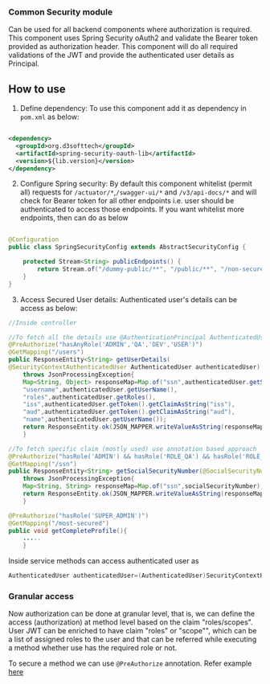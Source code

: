 ### Common Security module

Can be used for all backend components where authorization is required. This component uses
Spring Security oAuth2 and validate the Bearer token provided as authorization header. This
component will do all required validations of the JWT and provide the authenticated user details as
Principal.

## How to use

1. Define dependency:
   To use this component add it as dependency in ``pom.xml`` as below:

```xml

<dependency>
  <groupId>org.d3softtech</groupId>
  <artifactId>spring-security-oauth-lib</artifactId>
  <version>${lib.version}</version>
</dependency>
```

2. Configure Spring security: By default this component whitelist (permit all) requests
   for ``/actuator/*``,``/swagger-ui/*`` and ``/v3/api-docs/*`` and will check for Bearer token for
   all other endpoints i.e. user should be authenticated to access those endpoints. If you want
   whitelist more endpoints, then can do as below

```java

@Configuration
public class SpringSecurityConfig extends AbstractSecurityConfig {

    protected Stream<String> publicEndpoints() {
        return Stream.of("/dummy-public/**", "/public/**", "/non-secured/**");
    }
}
```

3. Access Secured User details: Authenticated user's details can be access as below:

```java
//Inside controller

//To fetch all the details use @AuthenticationPrincipal AuthenticatedUser authenticatedUser
@PreAuthorize("hasAnyRole('ADMIN','QA','DEV','USER')")
@GetMapping("/users")
public ResponseEntity<String> getUserDetails(
@SecurityContextAuthenticatedUser AuthenticatedUser authenticatedUser)
    throws JsonProcessingException{
    Map<String, Object> responseMap=Map.of("ssn",authenticatedUser.getSocialSecurityNumber(),
    "username",authenticatedUser.getUserName(),
    "roles",authenticatedUser.getRoles(),
    "iss",authenticatedUser.getToken().getClaimAsString("iss"),
    "aud",authenticatedUser.getToken().getClaimAsString("aud"),
    "name",authenticatedUser.getUserName());
    return ResponseEntity.ok(JSON_MAPPER.writeValueAsString(responseMap));
    }

//To fetch specific claim (mostly used) use annotation based approach
@PreAuthorize("hasRole('ADMIN') && hasRole('ROLE_QA') && hasRole('ROLE_PROD') && hasRole('ROLE_USER')")
@GetMapping("/ssn")
public ResponseEntity<String> getSocialSecurityNumber(@SocialSecurityNumber String socialSecurityNumber)
    throws JsonProcessingException{
    Map<String, String> responseMap=Map.of("ssn",socialSecurityNumber);
    return ResponseEntity.ok(JSON_MAPPER.writeValueAsString(responseMap));
    }

@PreAuthorize("hasRole('SUPER_ADMIN')")
@GetMapping("/most-secured")
public void getCompleteProfile(){
    .....
    }
```

Inside service methods can access authenticated user as

```java
AuthenticatedUser authenticatedUser=(AuthenticatedUser)SecurityContextHolder.getContext().getAuthentication();
```

### Granular access

Now authorization can be done at granular level, that is, we can define the access (authorization)
at method level based on the claim "roles/scopes". User JWT can be enriched to have claim "roles"
or "scope"", which can be a list of assigned roles to the user and that can be referred while executing 
a method whether use has the required role or not.

To secure a method we can use ``@PreAuthorize`` annotation. Refer example [here](https://github.com/naveen-maanju/spring-security-oauth-lib/blob/main/src/test/java/org/d3softtech/oauth/security/functionaltest/controller/SecureController.java)
